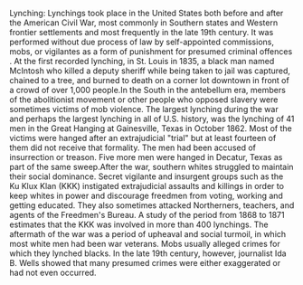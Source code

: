 Lynching: Lynchings took place in the United States both before and after the American Civil War, most commonly in Southern states and Western frontier settlements and most frequently in the late 19th century.  It was performed without due process of law by self-appointed commissions, mobs, or vigilantes  as a form of punishment for presumed criminal offences .  At the first recorded lynching, in St. Louis in 1835, a black man named McIntosh who killed a deputy sheriff while being taken to jail was captured, chained to a tree, and burned to death on a corner lot downtown in front of a crowd of over 1,000 people.In the South in the antebellum era, members of the abolitionist movement or other people who opposed slavery were sometimes victims of mob violence. The largest lynching during the war and perhaps the largest lynching in all of U.S. history, was the lynching of 41 men in the Great Hanging at Gainesville, Texas in October 1862. Most of the victims were hanged after an extrajudicial "trial" but at least fourteen of them did not receive that formality.  The men had been accused of insurrection or treason.  Five more men were hanged in Decatur, Texas as part of the same sweep.After the war, southern whites struggled to maintain their social dominance. Secret vigilante and insurgent groups such as the Ku Klux Klan (KKK) instigated extrajudicial assaults and killings in order to keep whites in power and discourage freedmen from voting, working and getting educated. They also sometimes attacked Northerners, teachers, and agents of the Freedmen's Bureau. A study of the period from 1868 to 1871 estimates that the KKK was involved in more than 400 lynchings. The aftermath of the war was a period of upheaval and social turmoil, in which most white men had been war veterans. Mobs usually alleged crimes for which they lynched blacks. In the late 19th century, however, journalist Ida B. Wells showed that many presumed crimes were either exaggerated or had not even occurred.
